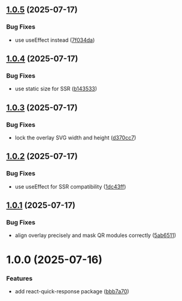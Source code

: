 ## [1.0.5](https://github.com/rfoel/react-quick-response/compare/v1.0.4...v1.0.5) (2025-07-17)


### Bug Fixes

* use useEffect instead ([7f034da](https://github.com/rfoel/react-quick-response/commit/7f034dab6c6e14abf01b845c9914cb68cbb3281c))

## [1.0.4](https://github.com/rfoel/react-quick-response/compare/v1.0.3...v1.0.4) (2025-07-17)


### Bug Fixes

* use static size for SSR ([b143533](https://github.com/rfoel/react-quick-response/commit/b143533c8d2883d93566400d34f4e45fb0074457))

## [1.0.3](https://github.com/rfoel/react-quick-response/compare/v1.0.2...v1.0.3) (2025-07-17)


### Bug Fixes

* lock the overlay SVG width and height ([d370cc7](https://github.com/rfoel/react-quick-response/commit/d370cc7de7009a2587db9c8b4cfc3110bc5fd05d))

## [1.0.2](https://github.com/rfoel/react-quick-response/compare/v1.0.1...v1.0.2) (2025-07-17)


### Bug Fixes

* use useEffect for SSR compatibility ([1dc43ff](https://github.com/rfoel/react-quick-response/commit/1dc43ff2c0d7405249cc9992e97314b0547cf9ba))

## [1.0.1](https://github.com/rfoel/react-quick-response/compare/v1.0.0...v1.0.1) (2025-07-17)


### Bug Fixes

* align overlay precisely and mask QR modules correctly ([5ab6511](https://github.com/rfoel/react-quick-response/commit/5ab65112933de795a85a4c1a5c8e1a5d9d39fce7))

# 1.0.0 (2025-07-16)


### Features

* add react-quick-response package ([bbb7a70](https://github.com/rfoel/react-quick-response/commit/bbb7a705339e2ec2d73410a30e8167f150303e6b))
